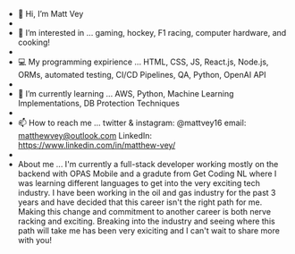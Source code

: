 - 👋 Hi, I’m Matt Vey
- 
- 👀 I’m interested in ... gaming, hockey, F1 racing, computer hardware, and cooking!  
-   
- 💻 My programming expirience ... HTML, CSS, JS, React.js, Node.js, ORMs, automated testing, CI/CD Pipelines, QA, Python, OpenAI API  
-   
- 🌱 I’m currently learning ... AWS, Python, Machine Learning Implementations, DB Protection Techniques 
- 
- 📫 How to reach me ... twitter & instagram: @mattvey16 email: matthewvey@outlook.com LinkedIn: https://www.linkedin.com/in/matthew-vey/
-  
- About me ... I'm currently a full-stack developer working mostly on the backend with OPAS Mobile and a gradute from Get Coding NL where I was learning different languages to get into the very exciting tech industry. I have been working in the oil and gas industry for the past 3 years and have decided that this career isn't the right path for me. Making this change and commitment to another career is both nerve racking and exciting. Breaking into the industry and seeing where this path will take me has been very exiciting and I can't wait to share more with you!
